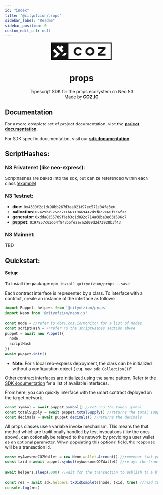 ```yaml
---
id: "index"
title: "@cityofzion/props"
sidebar_label: "Readme"
sidebar_position: 0
custom_edit_url: null
---
```


<p align="center">
  <img
    src="https://raw.githubusercontent.com/CityOfZion/wallet-connect-sdk/develop/.github/resources/images/coz.png"
    width="200px;"></img>
</p>

<h1 align="center">props</h1>

<p align="center">
  Typescript SDK for the props ecosystem on Neo N3
  <br/> Made by <b>COZ.IO</b>
</p>

## Documentation
For a more complete set of
project documentation, visit the [**project documentation**](https://props.coz.io/d/index.html).

For SDK specific documentation, visit our [**sdk documentation**](https://props.coz.io/d/docs/sdk/ts/index.html)

## ScriptHashes:

### N3 Privatenet (like neo-express):
Scripthashes are baked into the sdk, but can be referenced within each class ([example](/docs/sdk/ts/classes/Collection#scripthash))

### N3 Testnet:
* **dice:** `0x4380f2c1de98bb267d3ea821897ec571a04fe3e0`
* **collection:** `0x429ba9252c761b6119ab9442d9fbe2e60f3c6f3e`
* **generator:** `0xdda8055789f0eb3c1d092c714a68ba3e631586c7`
* **puppet:** `0x97857c01d64f846b5fe2eca2d09d2d73928b3f43`

### N3 Mainnet:
TBD

## Quickstart:

#### Setup:
To install the package:
`npm install @cityofzion/props --save`

Each contract interface is represented by a class.  To interface with a contract, create an instance of the interface as follows:

```ts
import Puppet, helpers from '@cityofzion/props'
import Neon from '@cityofzion/neon-js'

const node = //refer to dora.coz.io/monitor for a list of nodes.
const scriptHash = //refer to the scriptHashes section above
puppet = await new Puppet({
  node,
  scriptHash
})
await puppet.init()
```
* **Note:** For a local neo-express deployment, the class can be initialized without a configuration object ( e.g. `new sdk.Collection()`)*

Other contract interfaces are initialized using the same pattern.  Refer to the [SDK documentation](https://props.coz.io/d/docs/sdk/ts/modules.html)
for a list of available interfaces.

From here, you can quickly interface with the smart contract deployed on the target network.

```ts
const symbol = await puppet.symbol() //returns the token symbol
const totalSupply = await puppet.totalSupply() //returns the total supply
const decimals = await puppet.decimals() //returns the decimals
```

All props classes use a variable invoke mechanism.  This means the that method which are traditionally handled by test invocations (like the ones above), can
optionally be relayed to the network by providing a user wallet as an optional parameter.  When populating this optional field, the response will be a transaction id.

```ts
const myAwesomeCOZWallet = new Neon.wallet.Account() //remember that you will need some GAS in the wallet in order to pay the transaction fee
const txid = await puppet.symbol(myAwesomeCOZWallet) //relays the transaction to the network and returns the transaction id

await helpers.sleep(5000) //wait for the transaction to publish to a block.  This time will be dependent on the network you are connected to (try 30000 for testnet and mainnet)

const res = await sdk.helpers.txDidComplete(node, txid, true) //read the logs and parse the result
console.log(res)
```

